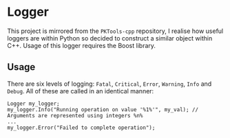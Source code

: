 # Logger

This project is mirrored from the `PKTools-cpp` repository, I realise how useful loggers are within Python so decided to construct a similar object within C++. Usage of this logger requires the Boost library.

## Usage

There are six levels of logging: `Fatal`, `Critical`, `Error`, `Warning`, `Info` and `Debug`. All of these are called in an identical manner:

```
Logger my_logger;
my_logger.Info("Running operation on value '%1%'", my_val); // Arguments are represented using integers %n% 
...
my_logger.Error("Failed to complete operation");
```
